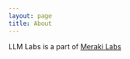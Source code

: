 ```yaml
---
layout: page
title: About
---
```


LLM Labs is a part of [Meraki Labs](https://www.merakilabs.com/)
